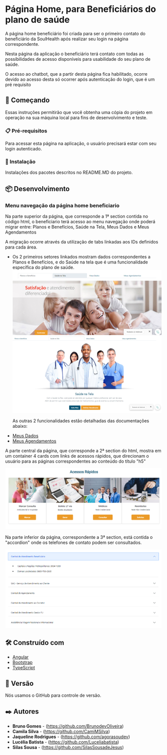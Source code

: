 # Página Home, para Beneficiários do plano de saúde

 <p>A página home beneficiário foi criada para ser o primeiro contato do beneficiário da SoulHealth após realizar seu login na página correspondente.</p>
 <p> Nesta página da aplicação o beneficiário terá contato com todas as possíbilidades de acesso disponíveis para usabilidade do seu plano de saúde.</p>
 <p>O acesso ao chatbot, que a partir desta página fica habilitado, ocorre devido ao acesso desta só ocorrer após autenticação do login, que é um pré requisito</p>

## 🚀 Começando

Essas instruções permitirão que você obtenha uma cópia do projeto em operação na sua máquina local para fins de desenvolvimento e teste.

### 📋 Pré-requisitos

Para acessar esta página na aplicação, o usuário precisará estar com seu login autenticado.

### 🔧 Instalação

Instalações dos pacotes descritos no README.MD do projeto.

## 📦 Desenvolvimento

### Menu navegação da página home beneficiario

 <p>Na parte superior da página, que corresponde a 1ª section contida no código html, o beneficiario terá acesso ao menu navegação onde poderá migrar entre: Planos e Benefícios, Saúde na Tela, Meus Dados e Meus Agendamentos</p>
 <p>A migração ocorre através da utilização de tabs linkadas aos IDs definidos para cada área.</p>
<ul>
<li> Os 2 primeiros setores linkados mostram dados correspondentes a Planos e Benefícios, e do Saúde na tela que é uma funcionalidade específica do plano de saúde.
 <img src="/documentation/assets/menuNavegacao.png">
 <img src="/documentation/assets/saudenatela.png">
</li>

<p>As outras 2 funcionalidades estão detalhadas das documentações abaixo:</p>

<li><a href="/documentation/MEUS_DADOS.md">Meus Dados</a></li>
<li><a href="/documentation/MEUS_AGENDAMENTOS.md">Meus Agendamentos</a></li>
</ul>

<p>A parte central da página, que corresponde a 2ª section do html, mostra em um container 4 cards com links de acessos rápidos, que direcionam o usuário para as páginas correspondentes ao conteúdo do título "h5"</p>
 <img src="/documentation/assets/acessos.png">

<p>Na parte inferior da página, correspondente a 3ª section, está contida o "accordion" onde os telefones de contato podem ser consultados.</p>

 <img src="/documentation/assets/acordion.png">


## 🛠️ Construído com

- [Angular](https://angular.io/)
- [Bootstrap](https://getbootstrap.com/docs/5.1/getting-started/introduction/)
- [TypeScript](https://www.typescriptlang.org/)

## 📌 Versão

Nós usamos o GitHub para controle de versão.

## ✒️ Autores

- **Bruno Gomes** - (https://github.com/BrunodevOliveira)
- **Camila Silva** - (https://github.com/CamiMSilva)
- **Jaqueline Rodrigues** - (https://github.com/agorasoudev)
- **Lucélia Batista** - (https://github.com/Luceliabatista)
- **Silas Sousa** - (https://github.com/SilasSousadeJesus)
